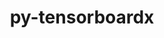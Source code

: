 ---
title: "py-tensorboardx"
layout: cache
categories: [package, develop-2024-03-03]
meta: {"versions": ["2.6.2.2"], "compilers": ["apple-clang@=15.0.0", "gcc@=11.4.0"], "oss": ["ubuntu22.04", "ventura"], "platforms": ["darwin", "linux"], "targets": ["aarch64", "x86_64_v3"], "stacks": ["ml-darwin-aarch64-mps", "ml-linux-x86_64-cpu", "ml-linux-x86_64-cuda", "ml-linux-x86_64-rocm", "root"], "num_specs": 2, "num_specs_by_stack": {"ml-darwin-aarch64-mps": 1, "root": 2, "ml-linux-x86_64-cuda": 1, "ml-linux-x86_64-rocm": 1, "ml-linux-x86_64-cpu": 1}}
spec_details: [{"hash": "fu7g4ucvnoa6izjtuvyfpynksbvbphom", "compiler": "apple-clang@=15.0.0", "versions": ["2.6.2.2"], "os": "ventura", "platform": "darwin", "target": "aarch64", "variants": ["build_system=python_pip"], "stacks": ["ml-darwin-aarch64-mps", "root"], "size": "-", "tarball": "https://binaries.spack.io/releases/develop-2024-03-03/build_cache/darwin-ventura-aarch64/apple-clang-15.0.0/py-tensorboardx-2.6.2.2/darwin-ventura-aarch64-apple-clang-15.0.0-py-tensorboardx-2.6.2.2-fu7g4ucvnoa6izjtuvyfpynksbvbphom.spack"}, {"hash": "75o57f2exwl7hazb5ortaqbbd26lcsxc", "compiler": "gcc@=11.4.0", "versions": ["2.6.2.2"], "os": "ubuntu22.04", "platform": "linux", "target": "x86_64_v3", "variants": ["build_system=python_pip"], "stacks": ["ml-linux-x86_64-cuda", "root", "ml-linux-x86_64-rocm", "ml-linux-x86_64-cpu"], "size": "-", "tarball": "https://binaries.spack.io/releases/develop-2024-03-03/build_cache/linux-ubuntu22.04-x86_64_v3/gcc-11.4.0/py-tensorboardx-2.6.2.2/linux-ubuntu22.04-x86_64_v3-gcc-11.4.0-py-tensorboardx-2.6.2.2-75o57f2exwl7hazb5ortaqbbd26lcsxc.spack"}]
---